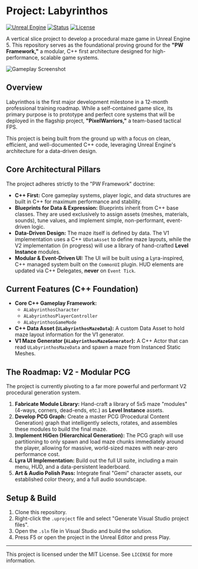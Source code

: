 # Project: Labyrinthos

[![Unreal Engine](https://img.shields.io/badge/Unreal%20Engine-5.4-blueviolet)](https://www.unrealengine.com/en-US)
[![Status](https://img.shields.io/badge/Status-In%20Development-orange)](https://github.com/FullyGored/PixelWarriors-Framework)
[![License](https://img.shields.io/badge/License-MIT-blue)](LICENSE)

A vertical slice project to develop a procedural maze game in Unreal Engine 5. This repository serves as the foundational proving ground for the **"PW Framework,"** a modular, C++ first architecture designed for high-performance, scalable game systems.

<!-- A great place for a gameplay GIF or a hero screenshot! -->
![Gameplay Screenshot](/_readme_assets/promo_image.png)

## Overview

Labyrinthos is the first major development milestone in a 12-month professional training roadmap. While a self-contained game slice, its primary purpose is to prototype and perfect core systems that will be deployed in the flagship project, **"PixelWarriors,"** a team-based tactical FPS.

This project is being built from the ground up with a focus on clean, efficient, and well-documented C++ code, leveraging Unreal Engine's architecture for a data-driven design.

## Core Architectural Pillars

The project adheres strictly to the "PW Framework" doctrine:

*   **C++ First:** Core gameplay systems, player logic, and data structures are built in C++ for maximum performance and stability.
*   **Blueprints for Data & Expression:** Blueprints inherit from C++ base classes. They are used exclusively to assign assets (meshes, materials, sounds), tune values, and implement simple, non-performant, event-driven logic.
*   **Data-Driven Design:** The maze itself is defined by data. The V1 implementation uses a C++ `UDataAsset` to define maze layouts, while the V2 implementation (in progress) will use a library of hand-crafted **Level Instance** modules.
*   **Modular & Event-Driven UI:** The UI will be built using a Lyra-inspired, C++ managed system built on the `CommonUI` plugin. HUD elements are updated via C++ Delegates, **never** on `Event Tick`.

## Current Features (C++ Foundation)

*   **Core C++ Gameplay Framework:**
    *   `ALabyrinthosCharacter`
    *   `ALabyrinthosPlayerController`
    *   `ALabyrinthosGameMode`
*   **C++ Data Asset (`ULabyrinthosMazeData`):** A custom Data Asset to hold maze layout information for the V1 generator.
*   **V1 Maze Generator (`ALabyrinthosMazeGenerator`):** A C++ Actor that can read `ULabyrinthosMazeData` and spawn a maze from Instanced Static Meshes.

## The Roadmap: V2 - Modular PCG

The project is currently pivoting to a far more powerful and performant V2 procedural generation system.

1.  **Fabricate Module Library:** Hand-craft a library of 5x5 maze "modules" (4-ways, corners, dead-ends, etc.) as **Level Instance** assets.
2.  **Develop PCG Graph:** Create a master PCG (Procedural Content Generation) graph that intelligently selects, rotates, and assembles these modules to build the final maze.
3.  **Implement HiGen (Hierarchical Generation):** The PCG graph will use partitioning to only spawn and load maze chunks immediately around the player, allowing for massive, world-sized mazes with near-zero performance cost.
4.  **Lyra UI Implementation:** Build out the full UI suite, including a main menu, HUD, and a data-persistent leaderboard.
5.  **Art & Audio Polish Pass:** Integrate final "Gemi" character assets, our established color theory, and a full audio soundscape.

## Setup & Build

1.  Clone this repository.
2.  Right-click the `.uproject` file and select "Generate Visual Studio project files".
3.  Open the `.sln` file in Visual Studio and build the solution.
4.  Press F5 or open the project in the Unreal Editor and press Play.

---

This project is licensed under the MIT License. See `LICENSE` for more information.
